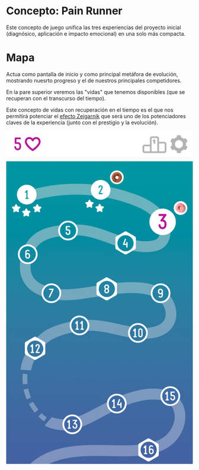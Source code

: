 # Concepto: Pain Runner

Este concepto de juego unifica las tres experiencias del proyecto inicial (diagnósico, aplicación e impacto emocional) en una solo más compacta.

# Mapa

Actua como pantalla de inicio y como principal metáfora de evolución, mostrando nuesrto progreso y el de nuestros principales competidores.

En la pare superior veremos las "vidas" que tenemos disponibles (que se recuperan con el transcurso del tiempo).

Este concepto de vidas con recuperación en el tiempo es el que nos permitirá potenciar el [efecto Zeigarnik](http://www.abc.es/tecnologia/moviles-aplicaciones/20130808/abci-candy-crush-saga-adictivo-201308071929.html) que será uno de los potenciadores claves de la experiencia (junto con el prestigio y la evolución).

![Mapa](../design/resources/runner/mapa.jpg)

